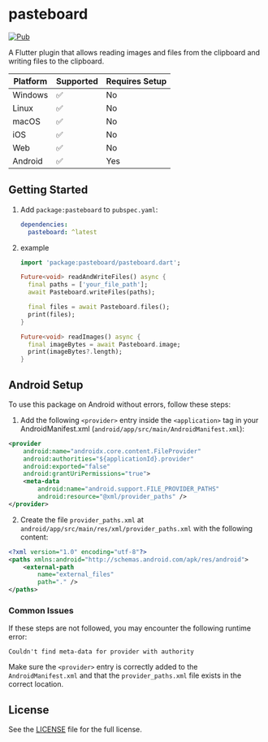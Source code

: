 # pasteboard

[![Pub](https://img.shields.io/pub/v/pasteboard.svg)](https://pub.dev/packages/pasteboard)

A Flutter plugin that allows reading images and files from the clipboard and writing files to the clipboard.

| Platform | Supported | Requires Setup |
|----------|---------- |--------------- |
| Windows  | ✅        | No             |
| Linux    | ✅        | No             |
| macOS    | ✅        | No             |
| iOS      | ✅        | No             |
| Web      | ✅        | No             |
| Android  | ✅        | Yes            |

## Getting Started

1. Add `package:pasteboard` to `pubspec.yaml`:

   ```yaml
   dependencies:
     pasteboard: ^latest
   ```

2. example

   ```dart
   import 'package:pasteboard/pasteboard.dart';

   Future<void> readAndWriteFiles() async {
     final paths = ['your_file_path'];
     await Pasteboard.writeFiles(paths);

     final files = await Pasteboard.files();
     print(files);
   }

   Future<void> readImages() async {
     final imageBytes = await Pasteboard.image;
     print(imageBytes?.length);
   }
   ```

## Android Setup
To use this package on Android without errors, follow these steps:

1. Add the following `<provider>` entry inside the `<application>` tag in your AndroidManifest.xml (`android/app/src/main/AndroidManifest.xml`):

```xml
<provider
    android:name="androidx.core.content.FileProvider"
    android:authorities="${applicationId}.provider"
    android:exported="false"
    android:grantUriPermissions="true">
    <meta-data
        android:name="android.support.FILE_PROVIDER_PATHS"
        android:resource="@xml/provider_paths" />
</provider>
```
2. Create the file `provider_paths.xml` at `android/app/src/main/res/xml/provider_paths.xml` with the following content:

```xml
<?xml version="1.0" encoding="utf-8"?>
<paths xmlns:android="http://schemas.android.com/apk/res/android">
    <external-path
        name="external_files"
        path="." />
</paths>
```

### Common Issues
If these steps are not followed, you may encounter the following runtime error:

```
Couldn't find meta-data for provider with authority
```

Make sure the `<provider>` entry is correctly added to the `AndroidManifest.xml` and that the `provider_paths.xml` file exists in the correct location.

## License

See the [LICENSE](LICENSE) file for the full license.
